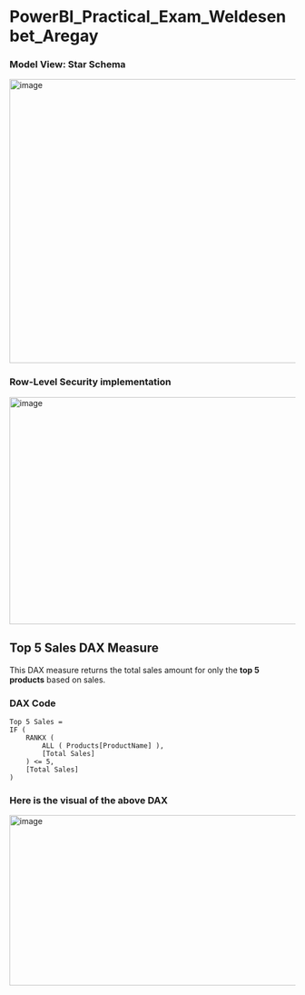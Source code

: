 # PowerBI_Practical_Exam_Weldesenbet_Aregay


### Model View: Star Schema
<img width="1000" height="500" alt="image" src="https://github.com/user-attachments/assets/67a6a29c-4bd1-4d7e-b4db-341ba77e9d69" />


### Row-Level Security implementation
<img width="1000" height="400" alt="image" src="https://github.com/user-attachments/assets/b1b6d1fd-44fc-482a-aeee-85d3aa889d37" />

## Top 5 Sales DAX Measure 

This DAX measure returns the total sales amount for only the **top 5 products** based on sales.

### DAX Code
```DAX
Top 5 Sales = 
IF (
    RANKX (
        ALL ( Products[ProductName] ),
        [Total Sales]
    ) <= 5,
    [Total Sales]
)

```
### Here is the visual of the above DAX
<img width="1000" height="300" alt="image" src="https://github.com/user-attachments/assets/d1e69084-bd0b-4885-8662-980e5d436cda" />
